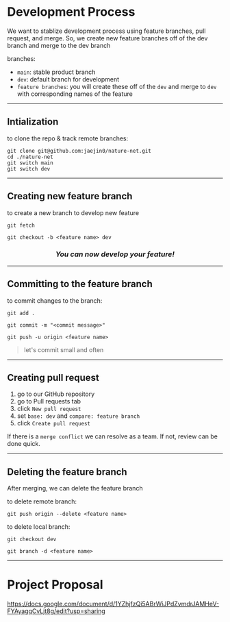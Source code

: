 # Development Process

We want to stablize development process using feature branches, pull request, and merge. So, we create new feature branches off of the dev branch and merge to the dev branch

branches:
* `main`: stable product branch
* `dev`: default branch for development
* `feature branches`: you will create these off of the `dev` and merge to `dev` with corresponding names of the feature

***
## Intialization

to clone the repo & track remote branches:

```
git clone git@github.com:jaejin0/nature-net.git
cd ./nature-net
git switch main
git switch dev
```

***
## Creating new feature branch

to create a new branch to develop new feature
```
git fetch
```
```
git checkout -b <feature name> dev
```

***<h3 align="center">You can now develop your feature!</h3>***

***
## Committing to the feature branch

to commit changes to the branch:
```
git add .
```
```
git commit -m "<commit message>"
```
```
git push -u origin <feature name>
```

> let's commit small and often

***
## Creating pull request

1. go to our GitHub repository
2. go to Pull requests tab
3. click `New pull request`
4. set `base: dev` and `compare: feature branch`
5. click `Create pull request`

If there is a `merge conflict` we can resolve as a team. If not, review can be done quick.

***
## Deleting the feature branch

After merging, we can delete the feature branch

to delete remote branch:
```
git push origin --delete <feature name>
```

to delete local branch:
```
git checkout dev
```
```
git branch -d <feature name>
```

***
# Project Proposal
<https://docs.google.com/document/d/1YZhjfzQi5ABrWiJPdZvmdrJAMHeV-FYAyagqCvLjt8g/edit?usp=sharing>
